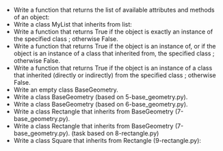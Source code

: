 - Write a function that returns the list of available attributes and methods of an object:  
- Write a class MyList that inherits from list:  
- Write a function that returns True if the object is exactly an instance of the specified class ; otherwise False.  
- Write a function that returns True if the object is an instance of, or if the object is an instance of a class that inherited from, the specified class ; otherwise False.  
- Write a function that returns True if the object is an instance of a class that inherited (directly or indirectly) from the specified class ; otherwise False.  
- Write an empty class BaseGeometry.  
- Write a class BaseGeometry (based on 5-base_geometry.py).  
- Write a class BaseGeometry (based on 6-base_geometry.py).  
- Write a class Rectangle that inherits from BaseGeometry (7-base_geometry.py).
- Write a class Rectangle that inherits from BaseGeometry (7-base_geometry.py). (task based on 8-rectangle.py)
- Write a class Square that inherits from Rectangle (9-rectangle.py):
